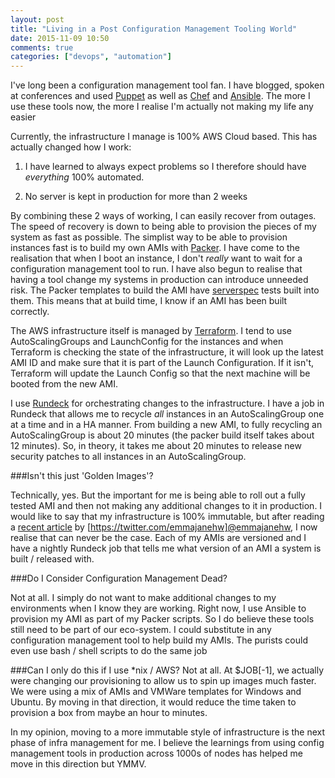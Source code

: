 ```yaml
---
layout: post
title: "Living in a Post Configuration Management Tooling World"
date: 2015-11-09 10:50
comments: true
categories: ["devops", "automation"]
---
```


I've long been a configuration management tool fan. I have blogged, spoken at conferences and used [Puppet](https://puppetlabs.com/) as well as [Chef](https://www.chef.io/) and [Ansible](http://www.ansible.com/). The more I use these tools now, the more I realise I'm actually not making my life any easier

Currently, the infrastructure I manage is 100% AWS Cloud based. This has actually changed how I work:

1. I have learned to always expect problems so I therefore should have *everything* 100% automated.

2. No server is kept in production for more than 2 weeks

By combining these 2 ways of working, I can easily recover from outages. The speed of recovery is down to being able to provision the pieces of my system as fast as possible. The simplist way to be able to provision instances fast is to build my own AMIs with [Packer](https://packer.io/). I have come to the realisation that when I boot an instance, I don't *really* want to wait for a configuration management tool to run. I have also begun to realise that having a tool change my systems in production can introduce unneeded risk. The Packer templates to build the AMI have [serverspec](http://serverspec.org/) tests built into them. This means that at build time, I know if an AMI has been built correctly.

The AWS infrastructure itself is managed by [Terraform](https://terraform.io/). I tend to use AutoScalingGroups and LaunchConfig for the instances and when Terraform is checking the state of the infrastructure, it will look up the latest AMI ID and make sure that it is part of the Launch Configuration. If it isn't, Terraform will update the Launch Config so that the next machine will be booted from the new AMI.

I use [Rundeck](http://rundeck.org/) for orchestrating changes to the infrastructure. I have a job in Rundeck that allows me to recycle *all* instances in an AutoScalingGroup one at a time and in a HA manner. From building a new AMI, to fully recycling an AutoScalingGroup is about 20 minutes (the packer build itself takes about 12 minutes). So, in theory, it takes me about 20 minutes to release new security patches to all instances in an AutoScalingGroup.

###Isn't this just 'Golden Images'?

Technically, yes. But the important for me is being able to roll out a fully tested AMI and then not making any additional changes to it in production. I would like to say that my infrastructure is 100% immutable, but after reading a [recent article](https://medium.com/@elijahz/what-version-is-your-infrastructure-3a61fe804d0e) by [https://twitter.com/emmajanehw]@emmajanehw, I now realise that can never be the case. Each of my AMIs are versioned and I have a nightly Rundeck job that tells me what version of an AMI a system is built / released with.

###Do I Consider Configuration Management Dead?

Not at all. I simply do not want to make additional changes to my environments when I know they are working. Right now, I use Ansible to provision my AMI as part of my Packer scripts. So I do believe these tools still need to be part of our eco-system. I could substitute in any configuration management tool to help build my AMIs. The purists could even use bash / shell scripts to do the same job

###Can I only do this if I use *nix / AWS?
Not at all. At $JOB[-1], we actually were changing our provisioning to allow us to spin up images much faster. We were using a mix of AMIs and VMWare templates for Windows and Ubuntu. By moving in that direction, it would reduce the time taken to provision a box from maybe an hour to minutes.

In my opinion, moving to a more immutable style of infrastructure is the next phase of infra management for me. I believe the learnings from using config management tools in production across 1000s of nodes has helped me move in this direction but YMMV.
